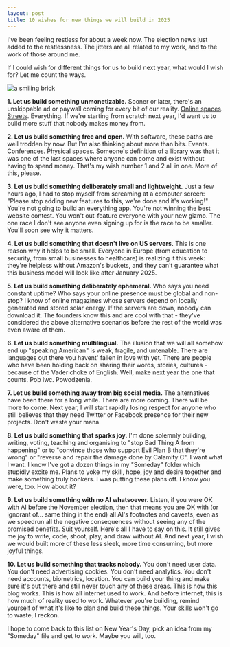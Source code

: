 ```yaml
---
layout: post
title: 10 wishes for new things we will build in 2025
---
```


I've been feeling restless for about a week now. The election news just added to the restlessness. The jitters are all related to my work, and to the work of those around me.

If I could wish for different things for us to build next year, what would I wish for? Let me count the ways.

![a smiling brick](https://vic-kostrzewski.github.io/images/brick.png)

**1. Let us build something unmonetizable.** Sooner or later, there's an unskippable ad or paywall coming for every bit of our reality. [Online spaces](https://catvalente.substack.com/p/stop-talking-to-each-other-and-start). [Streets](https://genius.com/Banksy-letter-on-advertising-annotated). Everything. If we're starting from scratch next year, I'd want us to build more stuff that nobody makes money from.

**2. Let us build something free and open.** With software, these paths are well trodden by now. But I'm also thinking about more than bits. Events. Conferences. Physical spaces. Someone's definition of a library was that it was one of the last spaces where anyone can come and exist without having to spend money. That's my wish number 1 and 2 all in one. More of this, please.

**3. Let us build something deliberately small and lightweight.** Just a few hours ago, I had to stop myself from screaming at a computer screen: "Please stop adding new features to this, we're done and it's working!" You're not going to build an everything app. You're not winning the best website contest. You won't out-feature everyone with your new gizmo. The one race I don't see anyone even signing up for is the race to be smaller. You'll soon see why it matters.

**4. Let us build something that doesn't live on US servers.** This is one reason why it helps to be small. Everyone in Europe (from education to security, from small businesses to healthcare) is realizing it this week: they're helpless without Amazon's buckets, and they can't guarantee what this business model will look like after January 2025.

**5. Let us build something deliberately ephemeral.** Who says you need constant uptime? Who says your online presence must be global and non-stop? I know of online magazines whose servers depend on locally generated and stored solar energy. If the servers are down, nobody can download it. The founders know this and are cool with that - they've considered the above alternative scenarios before the rest of the world was even aware of them.

**6. Let us build something multilingual.** The illusion that we will all somehow end up "speaking American" is weak, fragile, and untenable. There are languages out there you havent' fallen in love with yet. There are people who have been holding back on sharing their words, stories, cultures - because of the Vader choke of English. Well, make next year the one that counts. Pob lwc. Powodzenia.

**7. Let us build something away from big social media.** The alternatives have been there for a long while. There are more coming. There will be more to come. Next year, I will start rapidly losing respect for anyone who still believes that they need Twitter or Facebook presence for their new projects. Don't waste your mana.

**8. Let us build something that sparks joy.** I'm done solemnly building, writing, voting, teaching and organising to "stop Bad Thing A from happening" or to "convince those who support Evil Plan B that they're wrong" or "reverse and repair the damage done by Calamity C". I want what I want. I know I've got a dozen things in my "Someday" folder which stupidly excite me. Plans to yoke my skill, hope, joy and desire together and make something truly bonkers. I was putting these plans off. I know you were, too. How about it?

**9. Let us build something with no AI whatsoever.** Listen, if you were OK with AI before the November election, then that means you are OK with (or ignorant of... same thing in the end) all AI's footnotes and caveats, even as we speedrun all the negative consequences without seeing any of the promised benefits. Suit yourself. Here's all I have to say on this. It still gives me joy to write, code, shoot, play, and draw without AI. And next year, I wish we would built more of these less sleek, more time consuming, but more joyful things.

**10. Let us build something that tracks nobody.** You don't need user data. You don't need advertising cookies. You don't need analytics. You don't need accounts, biometrics, location. You can build your thing and make sure it's out there and still never touch any of these areas. This is how this blog works. This is how all internet used to work. And before internet, this is how much of reality used to work. Whatever you're building, remind yourself of what it's like to plan and build these things. Your skills won't go to waste, I reckon.

I hope to come back to this list on New Year's Day, pick an idea from my "Someday" file and get to work. Maybe you will, too.